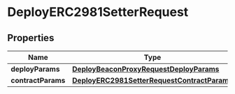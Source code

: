 
# DeployERC2981SetterRequest

## Properties
Name | Type | Description | Notes
------------ | ------------- | ------------- | -------------
**deployParams** | [**DeployBeaconProxyRequestDeployParams**](DeployBeaconProxyRequestDeployParams.md) |  | 
**contractParams** | [**DeployERC2981SetterRequestContractParams**](DeployERC2981SetterRequestContractParams.md) |  | 



